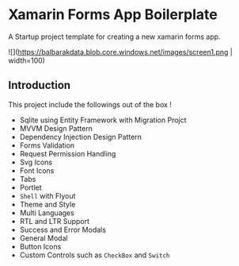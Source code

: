 # Xamarin Forms App Boilerplate

A Startup project template for creating a new xamarin forms app.

![](https://balbarakdata.blob.core.windows.net/images/screen1.png | width=100)

## Introduction

This project include the followings out of the box !

* Sqlite using Entity Framework with Migration Projct
* MVVM Design Pattern
* Dependency Injection Design Pattern
* Forms Validation
* Request Permission Handling
* Svg Icons
* Font Icons
* Tabs
* Portlet
* `Shell` with Flyout
* Theme and Style
* Multi Languages
* RTL and LTR Support
* Success and Error Modals
* General Modal
* Button Icons
* Custom Controls such as `CheckBox` and `Switch`







